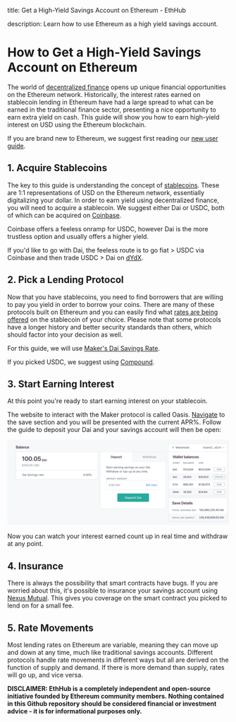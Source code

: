 title: Get a High-Yield Savings Account on Ethereum - EthHub

description: Learn how to use Ethereum as a high yield savings account.

# How to Get a High-Yield Savings Account on Ethereum

The world of [decentralized finance](/built-on-ethereum/open-finance/what-is-open-finance.md) opens up unique financial opportunities on the Ethereum network.  Historically, the interest rates earned on stablecoin lending in Ethereum have had a large spread to what can be earned in the traditional finance sector, presenting a nice opportunity to earn extra yield on cash. This guide will show you how to earn high-yield interest on USD using the Ethereum blockchain.

If you are brand new to Ethereum, we suggest first reading our [new user guide](using-ethereum/ethereum-new-user-guide.md).

## 1. Acquire Stablecoins

The key to this guide is understanding the concept of [stablecoins](built-on-ethereum/open-finance/stablecoins/what-are-stablecoins.md). These are 1:1 representations of USD on the Ethereum network, essentially digitalizing your dollar. In order to earn yield using decentralized finance, you will need to acquire a stablecoin. We suggest either Dai or USDC, both of which can be acquired on [Coinbase](https://www.coinbase.com/price/ethereum?r=conner_k3).

Coinbase offers a feeless onramp for USDC, however Dai is the more trustless option and usually offers a higher yield. 

If you'd like to go with Dai, the feeless route is to go fiat > USDC via Coinbase and then trade USDC > Dai on [dYdX](https://dydx.exchange/).

## 2. Pick a Lending Protocol

Now that you have stablecoins, you need to find borrowers that are willing to pay you yield in order to borrow your coins. There are many of these protocols built on Ethereum and you can easily find what [rates are being offered](https://loanscan.io/) on the stablecoin of your choice. Please note that some protocols have a longer history and better security standards than others, which should factor into your decision as well.

For this guide, we will use [Maker's Dai Savings Rate](https://oasis.app/save).

If you picked USDC, we suggest using [Compound](https://app.compound.finance/).

## 3. Start Earning Interest

At this point you're ready to start earning interest on your stablecoin.

The website to interact with the Maker protocol is called Oasis. [Navigate](https://oasis.app/save) to the save section and you will be presented with the current APR%. Follow the guide to deposit your Dai and your savings account will then be open:

![](/assets/images/dsr.png)  

Now you can watch your interest earned count up in real time and withdraw at any point.

## 4. Insurance

There is always the possibility that smart contracts have bugs. If you are worried about this, it's possible to insurance your savings account using [Nexus Mutual](https://app.nexusmutual.io/#/SmartContractCover). This gives you coverage on the smart contract you picked to lend on for a small fee.

## 5. Rate Movements

Most lending rates on Ethereum are variable, meaning they can move up and down at any time, much like traditional savings accounts. Different protocols handle rate movements in different ways but all are derived on the function of supply and demand. If there is more demand than supply, rates will go up, and vice versa.


**DISCLAIMER: EthHub is a completely independent and open-source initiative founded by Ethereum community members. Nothing contained in this Github repository should be considered financial or investment advice - it is for informational purposes only.**


